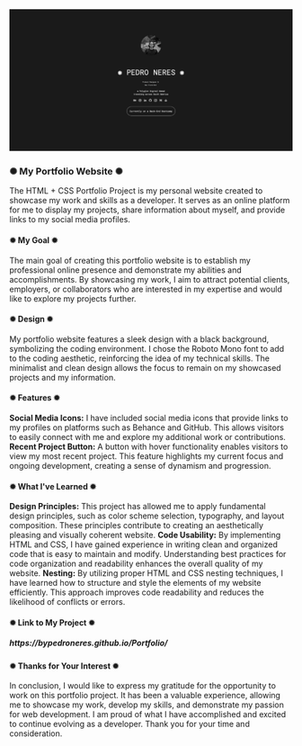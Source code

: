 <div class="image-container">
          <img class="CoverImagee" src="GITHUB PROJECT COVER.png" alt="Cover">
        </div>
<h3>✺ My Portfolio Website ✺</h3>
The HTML + CSS Portfolio Project is my personal website created to showcase my work and skills as a developer. It serves as an online platform for me to display my projects, share information about myself, and provide links to my social media profiles.

<h4>✹ My Goal ✹</h4>
The main goal of creating this portfolio website is to establish my professional online presence and demonstrate my abilities and accomplishments. By showcasing my work, I aim to attract potential clients, employers, or collaborators who are interested in my expertise and would like to explore my projects further.

<h4>✹ Design ✹</h4>
My portfolio website features a sleek design with a black background, symbolizing the coding environment. I chose the Roboto Mono font to add to the coding aesthetic, reinforcing the idea of my technical skills. The minimalist and clean design allows the focus to remain on my showcased projects and my information.

<h4>✹ Features ✹</h4>
<b>Social Media Icons:</b> I have included social media icons that provide links to my profiles on platforms such as Behance and GitHub. This allows visitors to easily connect with me and explore my additional work or contributions.
<b>Recent Project Button:</b> A button with hover functionality enables visitors to view my most recent project. This feature highlights my current focus and ongoing development, creating a sense of dynamism and progression.
<h4>✹ What I've Learned ✹</h4>
<b>Design Principles:</b> This project has allowed me to apply fundamental design principles, such as color scheme selection, typography, and layout composition. These principles contribute to creating an aesthetically pleasing and visually coherent website.
<b>Code Usability:</b> By implementing HTML and CSS, I have gained experience in writing clean and organized code that is easy to maintain and modify. Understanding best practices for code organization and readability enhances the overall quality of my website.
<b>Nesting:</b> By utilizing proper HTML and CSS nesting techniques, I have learned how to structure and style the elements of my website efficiently. This approach improves code readability and reduces the likelihood of conflicts or errors.
<h4>✹ Link to My Project ✹</h4>
<h5>https://bypedroneres.github.io/Portfolio/</h5>
<h4>✹ Thanks for Your Interest ✹</h4>
In conclusion, I would like to express my gratitude for the opportunity to work on this portfolio project. It has been a valuable experience, allowing me to showcase my work, develop my skills, and demonstrate my passion for web development. I am proud of what I have accomplished and excited to continue evolving as a developer. Thank you for your time and consideration.
